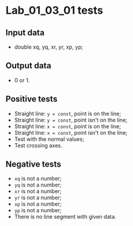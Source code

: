 # Lab_01_03_01 tests
## Input data
- double xq, yq, xr, yr, xp, yp;
## Output data
- 0 or 1.
## Positive tests
- Straight line: `y = const`, point is on the line;
- Straight line: `y = const`, point isn't on the line;
- Straight line: `x = const`, point is on the line;
- Straight line: `x = const`, point isn't on the line;
- Test with the normal values;
- Test crossing axes.
## Negative tests
- `xq` is not a number;
- `yq` is not a number;
- `xr` is not a number;
- `yr` is not a number;
- `xp` is not a number;
- `yp` is not a number;
- There is no line segment with given data.
